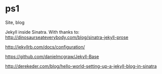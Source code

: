 # ps1
Site, blog

Jekyll inside Sinatra. With thanks to: 
http://dinosaurseateverybody.com/blog/sinatra-jekyll-prose

http://jekyllrb.com/docs/configuration/

https://github.com/danielmcgraw/Jekyll-Base

http://derekeder.com/blog/hello-world-setting-up-a-jekyll-blog-in-sinatra
